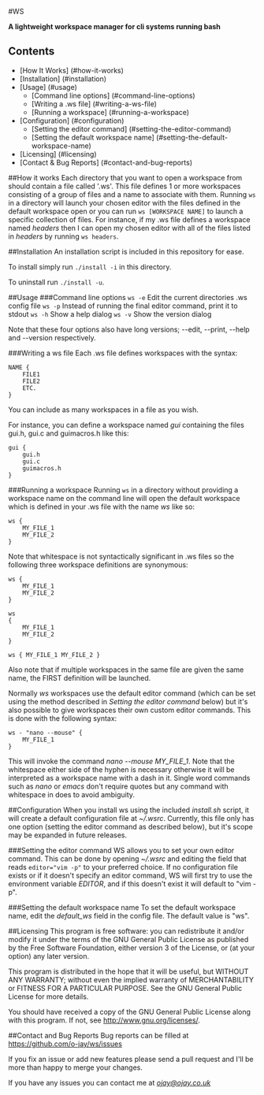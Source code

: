 #WS

**A lightweight workspace manager for cli systems running bash**

## Contents
 - [How It Works] (#how-it-works)
 - [Installation] (#installation)
 - [Usage] (#usage)
   - [Command line options] (#command-line-options)
   - [Writing a .ws file] (#writing-a-ws-file)
   - [Running a workspace] (#running-a-workspace)
 - [Configuration] (#configuration)
   - [Setting the editor command] (#setting-the-editor-command)
   - [Setting the default workspace name] (#setting-the-default-workspace-name)
 - [Licensing] (#licensing)
 - [Contact & Bug Reports] (#contact-and-bug-reports)

##How it works
Each directory that you want to open a workspace from should contain a file
called '.ws'. This file defines 1 or more workspaces consisting of a group of
files and a name to associate with them. Running `ws` in a directory will
launch your chosen editor with the files defined in the default workspace open
or you can run `ws [WORKSPACE NAME]` to launch a specific collection of files.
For instance, if my .ws file defines a workspace named *headers* then I can
open my chosen editor with all of the files listed in *headers* by running
`ws headers`.

##Installation
An installation script is included in this repository for ease.

To install simply run `./install -i` in this directory.

To uninstall run `./install -u`.

##Usage
###Command line options
`ws -e` Edit the current directories .ws config file
`ws -p` Instead of running the final editor command, print it to stdout
`ws -h` Show a help dialog
`ws -v` Show the version dialog

Note that these four options also have long versions; --edit, --print, --help
and --version respectively.

###Writing a ws file
Each .ws file defines workspaces with the syntax:
```
NAME {
	FILE1
	FILE2
	ETC.
}
```

You can include as many workspaces in a file as you wish.

For instance, you can define a workspace named *gui* containing the files
gui.h, gui.c and guimacros.h like this:
```
gui {
	gui.h
	gui.c
	guimacros.h
}
```

###Running a workspace
Running `ws` in a directory without providing a workspace name on the command
line will open the default workspace which is defined in your .ws file with the
name *ws* like so:
```
ws {
	MY_FILE_1
	MY_FILE_2
}
```

Note that whitespace is not syntactically significant in .ws files so the
following three workspace definitions are synonymous:
```
ws {
	MY_FILE_1
	MY_FILE_2
}

ws
{
	MY_FILE_1
	MY_FILE_2
}

ws { MY_FILE_1 MY_FILE_2 }
```

Also note that if multiple workspaces in the same file are given the same name,
the FIRST definition will be launched.

Normally *ws* workspaces use the default editor command (which can be set
using the method described in *Setting the editor command* below) but it's
also possible to give workspaces their own custom editor commands. This is
done with the following syntax:
```
ws - "nano --mouse" {
	MY_FILE_1
}
```
This will invoke the command *nano --mouse MY_FILE_1*. Note that the whitespace
either side of the hyphen is necessary otherwise it will be interpreted as a
workspace name with a dash in it. Single word commands such as *nano* or
*emacs* don't require quotes but any command with whitespace in does to avoid
ambiguity.

##Configuration
When you install ws using the included *install.sh* script, it will create a
default configuration file at *~/.wsrc*. Currently, this file only has one
option (setting the editor command as described below), but it's scope may be
expanded in future releases.

###Setting the editor command
WS allows you to set your own editor command. This can be done by opening
*~/.wsrc* and editing the field that reads `editor="vim -p"` to your preferred
choice. If no configuration file exists or if it doesn't specify an editor
command, WS will first try to use the environment variable *EDITOR*, and if
this doesn't exist it will default to "vim -p".

###Setting the default workspace name
To set the default workspace name, edit the *default_ws* field in the config
file. The default value is "ws".

##Licensing
This program is free software: you can redistribute it and/or modify it under
the terms of the GNU General Public License as published by the Free Software
Foundation, either version 3 of the License, or (at your option) any later
version.

This program is distributed in the hope that it will be useful, but WITHOUT ANY
WARRANTY; without even the implied warranty of MERCHANTABILITY or FITNESS FOR A
PARTICULAR PURPOSE. See the GNU General Public License for more details.

You should have received a copy of the GNU General Public License along with
this program.  If not, see http://www.gnu.org/licenses/.

##Contact and Bug Reports
Bug reports can be filled at https://github.com/o-jay/ws/issues

If you fix an issue or add new features please send a pull request and I'll be
more than happy to merge your changes.

If you have any issues you can contact me at *ojay@ojay.co.uk*
